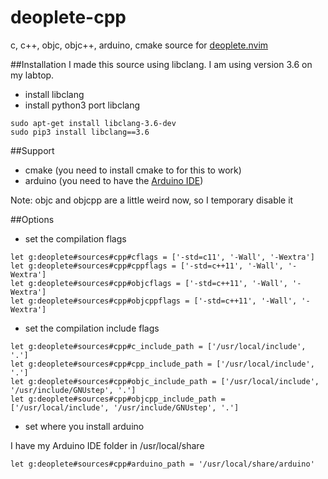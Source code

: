 deoplete-cpp
============

c, c++, objc, objc++, arduino, cmake source for [deoplete.nvim](https://github.com/Shougo/deoplete.nvim)

##Installation
I made this source using libclang. I am using version 3.6 on my labtop.
- install libclang
- install python3 port libclang

``` shell
sudo apt-get install libclang-3.6-dev
sudo pip3 install libclang==3.6
```

##Support
* cmake (you need to install cmake to for this to work)
* arduino (you need to have the [Arduino IDE](https://www.arduino.cc/en/Main/Software))

Note: objc and objcpp are a little weird now, so I temporary disable it

##Options
* set the compilation flags

``` vim
let g:deoplete#sources#cpp#cflags = ['-std=c11', '-Wall', '-Wextra']
let g:deoplete#sources#cpp#cppflags = ['-std=c++11', '-Wall', '-Wextra']
let g:deoplete#sources#cpp#objcflags = ['-std=c++11', '-Wall', '-Wextra']
let g:deoplete#sources#cpp#objcppflags = ['-std=c++11', '-Wall', '-Wextra']
```
* set the compilation include flags

``` vim
let g:deoplete#sources#cpp#c_include_path = ['/usr/local/include', '.']
let g:deoplete#sources#cpp#cpp_include_path = ['/usr/local/include', '.']
let g:deoplete#sources#cpp#objc_include_path = ['/usr/local/include', '/usr/include/GNUstep', '.']
let g:deoplete#sources#cpp#objcpp_include_path = ['/usr/local/include', '/usr/include/GNUstep', '.']
```
* set where you install arduino

I have my Arduino IDE folder in /usr/local/share

``` vim
let g:deoplete#sources#cpp#arduino_path = '/usr/local/share/arduino'
```

